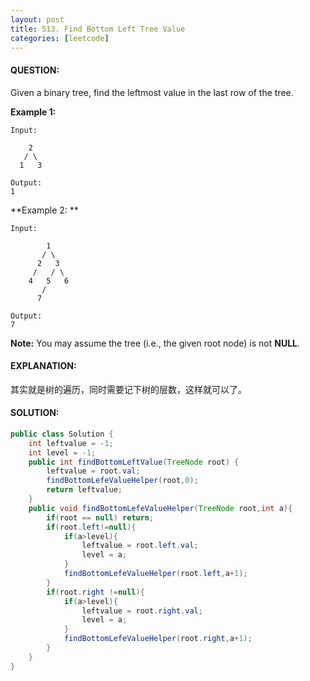 ```yaml
---
layout: post
title: 513. Find Bottom Left Tree Value
categories: [leetcode]
---
```


#### QUESTION:

Given a binary tree, find the leftmost value in the last row of the tree.

**Example 1:**

```
Input:

    2
   / \
  1   3

Output:
1

```

**Example 2: **

```
Input:

        1
       / \
      2   3
     /   / \
    4   5   6
       /
      7

Output:
7

```

**Note:** You may assume the tree (i.e., the given root node) is not **NULL**.

#### EXPLANATION:

其实就是树的遍历，同时需要记下树的层数，这样就可以了。

#### SOLUTION:

```JAVA
public class Solution {
    int leftvalue = -1;
    int level = -1;
    public int findBottomLeftValue(TreeNode root) {
        leftvalue = root.val;
        findBottomLefeValueHelper(root,0);
        return leftvalue;
    }
    public void findBottomLefeValueHelper(TreeNode root,int a){
        if(root == null) return;
        if(root.left!=null){
            if(a>level){
                leftvalue = root.left.val;
                level = a;
            }
            findBottomLefeValueHelper(root.left,a+1);
        }
        if(root.right !=null){
            if(a>level){
                leftvalue = root.right.val;
                level = a;
            }
            findBottomLefeValueHelper(root.right,a+1);
        }
    }
}
```

